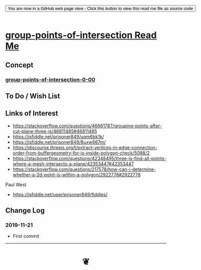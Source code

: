 <span style=display:none; >[You are now in a GitHub source code view - click this link to view Read Me file as a web page]( https://jaanga.github.io/#cookbook-threejs/examples/0-templates/README.md "View file as a web page." ) </span>


<div><input type=button onclick="window.location.href='https://github.com/jaanga/jaanga.github.io/tree/master/cookbook-threejs/examples/0-templates/README.md'";
value='You are now in a GitHub web page view - Click this button to view this read me file as source code' ></div>

<br>

# [group-points-of-intersection Read Me]( #xxxxxx/README.md )

<!--
<iframe src=https://jaanga.github.io/#cookbook/examples/xxxxxx/xxxxxx.html width=100% height=500px >Iframes are not viewable in GitHub source code view</iframe>
_basic-html.html_

## Full Screen: [group-points-of-intersection]( https://jaanga.github.io/cookbook/examples/xxxxxx/xxxxxx.html )
-->


## Concept


### [ group-points-of-intersection-0-00 ]( group-points-of-intersection-0-00.html )

## To Do / Wish List


## Links of Interest

* https://stackoverflow.com/questions/46661787/grouping-points-after-cut-plane-three-js/46811485#46811485
* https://jsfiddle.net/prisoner849/uqm6bk1k/
* https://jsfiddle.net/prisoner849/8uxw667m/
* https://discourse.threejs.org/t/extract-vertices-in-edge-connection-order-from-buffergeometry-for-is-inside-polygon-check/5088/2
* https://stackoverflow.com/questions/42348495/three-js-find-all-points-where-a-mesh-intersects-a-plane/42353447#42353447
* https://stackoverflow.com/questions/217578/how-can-i-determine-whether-a-2d-point-is-within-a-polygon/2922778#2922778

Paul West

* https://jsfiddle.net/user/prisoner849/fiddles/

## Change Log


### 2019-11-21

* First commit

***

# <center title="hello!" ><a href=javascript:window.scrollTo(0,0); style=text-decoration:none; > ❦ </a></center>
